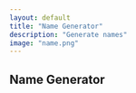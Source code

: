 ```yaml
---
layout: default
title: "Name Generator"
description: "Generate names"
image: "name.png"
---
```


## Name Generator

<div id="editor"></div>
<div id="result" class="info-result"></div>

<script src="./js/highlighter.js"></script>
<script src="./js/core_editor.js"></script>

<script>
"use strict";

const editor = new CoreEditor("#editor", { highlight: true , lang: "js" , value: `{
  "seed": 0,
  "limit": 16,
  "chars": "",
  "length": [5],
  "patterns": [],
  "capitalize": true
}` });

const generate_names = ({
  seed = Date.now(),
  limit = 10,
  length = [5],
  chars = "abcdefghijklmnopqrstuvwxyz",
  patterns = [],
  capitalize = true
  }) => {

  if (chars.length==0) chars = "abcdefghijklmnopqrstuvwxyz";

  const mulberry32 = (a) => {
    return () => {
      var t = a += 0x6D2B79F5;
      t = Math.imul(t^t>>>15,t|1);
      t ^= t+Math.imul(t^t>>>7,t|61);
      return ((t^t>>>14)>>>0)/4294967296;
    }
  }

  const pairs = {
    a: "bcdflmnprstvxz",
    b: "aeiloruy",
    c: "aehiou",
    d: "aeiloruy",
    e: "bcdghklmnprstvxz",
    f: "aeiloruy",
    g: "aeiloruy",
    h: "aeiou",
    i: "bcdghklmnprstvxz",
    j: "aeiou",
    k: "aeiloruy",
    l: "aeiou",
    m: "aeiloruy",
    n: "aeiloruy",
    o: "bcdflmnprstvxz",
    p: "aeiloruy",
    q: "u",
    r: "aeiou",
    s: "aeiloruy",
    t: "aeiloruy",
    u: "bcdghklmnprstvxz",
    v: "aeioruy",
    w: "aeiou",
    x: "aeiou",
    y: "aeiou",
    z: "aeiou"
  };
  const npairs = Object.fromEntries(
    [...chars].map(char=>[char,pairs[char]]).filter(([c,v])=>v!=undefined)
  );

  const rand = mulberry32(seed);
  const lengths = Array.isArray(length)?length:[length];

  const next_char = (last) => {
    const next = npairs[last]||chars;
    return next[Math.floor(rand()*next.length)];
  }

  const generate_name = (pattern) => {
    let name = "";
    const pattern_length = pattern.length;
    const target_length = lengths[Math.floor(rand()*lengths.length)];
    for (let i=0;i<pattern_length;i++) {
      const char = pattern[i];
      if (char=="*") {
        name += next_char(name[name.length-1]||null);
      } else {
        name += char;
      }
    }
    while (name.length<target_length) {
      name += next_char(name[name.length-1]||null);
    }
    return name;
  }
  const names = [];
  for (let i=0;i<limit;i++) {
    let pattern = null;
    if (patterns.length>0) {
      pattern = patterns[Math.floor(rand()*patterns.length)];
    } else {
      pattern = "*".repeat(lengths[Math.floor(rand()*lengths.length)]);
    }
    let name = generate_name(pattern);
    if (capitalize) name = name.charAt(0).toUpperCase()+name.slice(1);
    names.push(name);
  }
  return names;
}

const update = () => {
  const val = editor.textarea.value;
  try {
    const names = generate_names(JSON.parse(val));
    result.innerText = names.join("\n");
  } catch (err) {
    result.innerText = "Error: "+err.toString();
  }
}
  
editor.textarea.addEventListener("input",() => {
  update();
});
update();

  
</script>